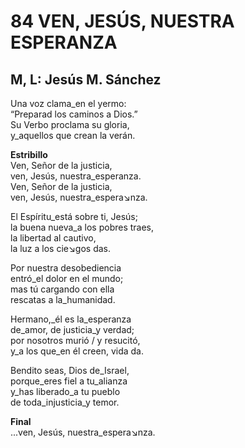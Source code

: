 # 84 VEN, JESÚS, NUESTRA ESPERANZA

## M, L: Jesús M. Sánchez

Una voz clama_en el yermo:  
“Preparad los caminos a Dios.”  
Su Verbo proclama su gloria,  
y_aquellos que crean la verán.  

**Estribillo**  
Ven, Señor de la justicia,  
ven, Jesús, nuestra_esperanza.  
Ven, Señor de la justicia,  
ven, Jesús, nuestra_espera↘nza.  

El Espíritu_está sobre ti, Jesús;  
la buena nueva_a los pobres traes,  
la libertad al cautivo,  
la luz a los cie↘gos das.  

Por nuestra desobediencia  
entró_el dolor en el mundo;  
mas tú cargando con ella  
rescatas a la_humanidad.  

Hermano,_él es la_esperanza  
de_amor, de justicia_y verdad;  
por nosotros murió / y resucitó,  
y_a los que_en él creen, vida da.  

Bendito seas, Dios de_Israel,  
porque_eres fiel a tu_alianza  
y_has liberado_a tu pueblo  
de toda_injusticia_y temor.  

**Final**  
...ven, Jesús, nuestra_espera↘nza.  

